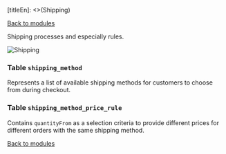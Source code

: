 [titleEn]: <>(Shipping)

[Back to modules](./../10-modules.md)

Shipping processes and especially rules.

![Shipping](./dist/erd-shopware-core-checkout-shipping.svg)


### Table `shipping_method`

Represents a list of available shipping methods for customers to choose from during checkout.


### Table `shipping_method_price_rule`

Contains `quantityFrom` as a selection criteria to provide different prices for different orders with the same shipping method.


[Back to modules](./../10-modules.md)
